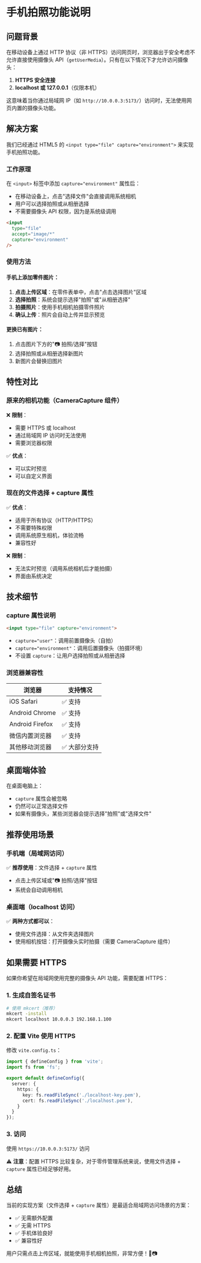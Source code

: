# 手机拍照功能说明

## 问题背景

在移动设备上通过 HTTP 协议（非 HTTPS）访问网页时，浏览器出于安全考虑不允许直接使用摄像头 API（`getUserMedia`）。只有在以下情况下才允许访问摄像头：

1. **HTTPS 安全连接**
2. **localhost 或 127.0.0.1**（仅限本机）

这意味着当你通过局域网 IP（如 `http://10.0.0.3:5173/`）访问时，无法使用网页内置的摄像头功能。

## 解决方案

我们已经通过 HTML5 的 `<input type="file" capture="environment">` 来实现手机拍照功能。

### 工作原理

在 `<input>` 标签中添加 `capture="environment"` 属性后：
- 在移动设备上，点击"选择文件"会直接调用系统相机
- 用户可以选择拍照或从相册选择
- 不需要摄像头 API 权限，因为是系统级调用

```html
<input 
  type="file" 
  accept="image/*" 
  capture="environment"
/>
```

### 使用方法

#### 手机上添加零件图片：

1. **点击上传区域**：在零件表单中，点击"点击选择图片"区域
2. **选择拍照**：系统会提示选择"拍照"或"从相册选择"
3. **拍摄照片**：使用手机相机拍摄零件照片
4. **确认上传**：照片会自动上传并显示预览

#### 更换已有图片：

1. 点击图片下方的"📷 拍照/选择"按钮
2. 选择拍照或从相册选择新图片
3. 新图片会替换旧图片

## 特性对比

### 原来的相机功能（CameraCapture 组件）

❌ **限制**：
- 需要 HTTPS 或 localhost
- 通过局域网 IP 访问时无法使用
- 需要浏览器权限

✅ **优点**：
- 可以实时预览
- 可以自定义界面

### 现在的文件选择 + capture 属性

✅ **优点**：
- 适用于所有协议（HTTP/HTTPS）
- 不需要特殊权限
- 调用系统原生相机，体验流畅
- 兼容性好

❌ **限制**：
- 无法实时预览（调用系统相机后才能拍摄）
- 界面由系统决定

## 技术细节

### capture 属性说明

```html
<input type="file" capture="environment">
```

- `capture="user"`：调用前置摄像头（自拍）
- `capture="environment"`：调用后置摄像头（拍摄环境）
- 不设置 `capture`：让用户选择拍照或从相册选择

### 浏览器兼容性

| 浏览器 | 支持情况 |
|--------|----------|
| iOS Safari | ✅ 支持 |
| Android Chrome | ✅ 支持 |
| Android Firefox | ✅ 支持 |
| 微信内置浏览器 | ✅ 支持 |
| 其他移动浏览器 | ✅ 大部分支持 |

## 桌面端体验

在桌面电脑上：
- `capture` 属性会被忽略
- 仍然可以正常选择文件
- 如果有摄像头，某些浏览器会提示选择"拍照"或"选择文件"

## 推荐使用场景

### 手机端（局域网访问）

✅ **推荐使用**：文件选择 + `capture` 属性
- 点击上传区域或"📷 拍照/选择"按钮
- 系统会自动调用相机

### 桌面端（localhost 访问）

✅ **两种方式都可以**：
- 使用文件选择：从文件夹选择图片
- 使用相机按钮：打开摄像头实时拍摄（需要 CameraCapture 组件）

## 如果需要 HTTPS

如果你希望在局域网使用完整的摄像头 API 功能，需要配置 HTTPS：

### 1. 生成自签名证书

```bash
# 使用 mkcert（推荐）
mkcert -install
mkcert localhost 10.0.0.3 192.168.1.100
```

### 2. 配置 Vite 使用 HTTPS

修改 `vite.config.ts`：

```typescript
import { defineConfig } from 'vite';
import fs from 'fs';

export default defineConfig({
  server: {
    https: {
      key: fs.readFileSync('./localhost-key.pem'),
      cert: fs.readFileSync('./localhost.pem'),
    }
  }
});
```

### 3. 访问

使用 `https://10.0.0.3:5173/` 访问

⚠️ **注意**：配置 HTTPS 比较复杂，对于零件管理系统来说，使用文件选择 + `capture` 属性已经足够好用。

## 总结

当前的实现方案（文件选择 + `capture` 属性）是最适合局域网访问场景的方案：
- ✅ 无需额外配置
- ✅ 无需 HTTPS
- ✅ 手机体验良好
- ✅ 兼容性好

用户只需点击上传区域，就能使用手机相机拍照，非常方便！📱📷

